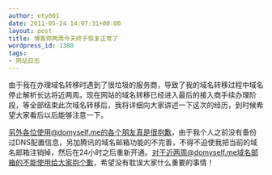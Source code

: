 ```yaml
---
author: ety001
date: 2011-05-24 14:07:31+00:00
layout: post
title: 博客停两周今天终于恢复正常了
wordpress_id: 1380
tags:
- 网站日志
---
```


由于我在办理域名转移时遇到了很垃圾的服务商，导致了我的域名转移过程中域名停止解析长达将近两周。现在网站的域名转移已经进入最后的接入商手续办理阶段，等全部结束此次域名转移后，我将详细向大家讲述一下这次的经历，到时候希望大家看后以后能够注意一下。

另外各位使用@domyself.me的各个朋友真是很抱歉，由于我个人之前没有备份过DNS配置信息，另加腾讯的域名邮箱功能的不完善，不得不迫使我把当前的域名邮箱注销掉，然后在24小时之后重新开通。对于近两周@domyself.me域名邮箱的不能使用给大家抱个歉，希望没有耽误大家什么重要的事情！
